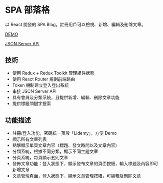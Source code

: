# SPA 部落格
 以 React 開發的 SPA Blog，註冊用戶可以檢視、新增、編輯及刪除文章。
 
 [DEMO](https://bryan9411.github.io/react-redux-blog/#/)
 
 [JSON Server API](https://lidemy-api.herokuapp.com)
 
## 技術

* 使用 Redux + Redux Toolkit 管理組件狀態
* 使用 React Router 規劃前端路由
* Token 機制建立登入登出系統
* 串接 JSON Server API
* 具有會員及分類系統，且提供新增、編輯、刪除文章功能
* 提供標題關鍵字搜索
## 功能描述
* 註冊/登入功能，密碼統一預設「Lidemy」，方便 Demo
* 顯示所有文章列表
* 點擊顯示單頁文章內容（標題、發文時間以及文章內容）
* 分類系統，根據不同分類，顯示不同主題文章
* 分頁系統，每頁顯示五則文章
* 發佈文章功能：登入狀態下，顯示發布文章的頁面按鈕，輸入標題及內容即可新增文章
* 文章管理頁面，登入狀態下，顯示文章管理按紐，可編輯及刪除文章
